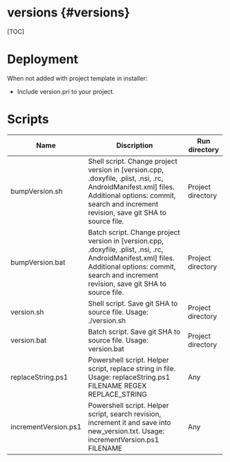 versions {#versions}
===

[TOC]
# Deployment

When not added with project template in installer:
* Include version.pri to your project.

# Scripts

| Name | Discription | Run directory |
| - | - | - |
| bumpVersion.sh | Shell script. Change project version in [version.cpp, .doxyfile, .plist, .nsi, .rc, AndroidManifest.xml] files. Additional options: commit, search and increment revision, save git SHA to source file. | Project directory |
| bumpVersion.bat | Batch script. Change project version in [version.cpp, .doxyfile, .plist, .nsi, .rc, AndroidManifest.xml] files. Additional options: commit, search and increment revision, save git SHA to source file. | Project directory |
| version.sh | Shell script. Save git SHA to source file. Usage: ./version.sh | Project directory |
| version.bat | Batch script. Save git SHA to source file. Usage: version.bat | Project directory |
| replaceString.ps1 | Powershell script. Helper script, replace string in file. Usage: replaceString.ps1 FILENAME REGEX REPLACE_STRING | Any |
| incrementVersion.ps1 | Powershell script. Helper script, search revision, increment it and save into new_version.txt. Usage: incrementVersion.ps1 FILENAME | Any |
